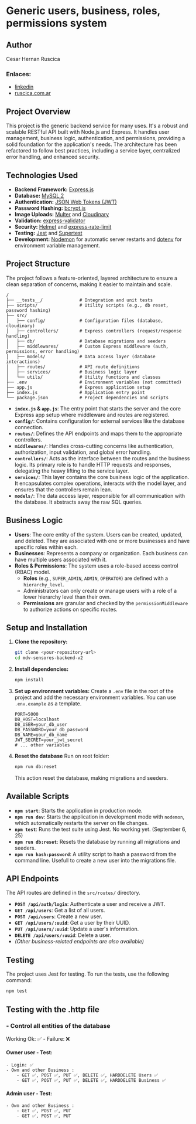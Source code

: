 # Generic users, business, roles, permissions system

## Author 
Cesar Hernan Ruscica 
### Enlaces: 
- <a href= 'https://www.linkedin.com/in/cesar-hernan-ruscica' target="_blank"> linkedin </a>
- <a href= 'https://ruscica.com.ar' target="_blank"> ruscica.com.ar </a>

## Project Overview

This project is the generic backend service for many uses. It's a robust and scalable RESTful API built with Node.js and Express. It handles user management, business logic, authentication, and permissions, providing a solid foundation for the application's needs. The architecture has been refactored to follow best practices, including a service layer, centralized error handling, and enhanced security.

## Technologies Used

- **Backend Framework:** [Express.js](https://expressjs.com/)
- **Database:** [MySQL 2](https://github.com/sidorares/node-mysql2)
- **Authentication:** [JSON Web Tokens (JWT)](https://jwt.io/)
- **Password Hashing:** [bcrypt.js](https://github.com/kelektiv/node.bcrypt.js)
- **Image Uploads:** [Multer](https://github.com/expressjs/multer) and [Cloudinary](https://cloudinary.com/)
- **Validation:** [express-validator](https://express-validator.github.io/)
- **Security:** [Helmet](https://helmetjs.github.io/) and [express-rate-limit](https://github.com/nfriedly/express-rate-limit)
- **Testing:** [Jest](https://jestjs.io/) and [Supertest](https://github.com/visionmedia/supertest)
- **Development:** [Nodemon](https://nodemon.io/) for automatic server restarts and [dotenv](https://github.com/motdotla/dotenv) for environment variable management.

## Project Structure

The project follows a feature-oriented, layered architecture to ensure a clean separation of concerns, making it easier to maintain and scale.

```
/
├── __tests__/              # Integration and unit tests
├── scripts/                # Utility scripts (e.g., db reset, password hashing)
├── src/
│   ├── config/             # Configuration files (database, cloudinary)
│   ├── controllers/        # Express controllers (request/response handling)
│   ├── db/                 # Database migrations and seeders
│   ├── middlewares/        # Custom Express middleware (auth, permissions, error handling)
│   ├── models/             # Data access layer (database interactions)
│   ├── routes/             # API route definitions
│   ├── services/           # Business logic layer
│   └── utils/              # Utility functions and classes
├── .env                    # Environment variables (not committed)
├── app.js                  # Express application setup
├── index.js                # Application entry point
└── package.json            # Project dependencies and scripts
```

- **`index.js` & `app.js`**: The entry point that starts the server and the core Express app setup where middleware and routes are registered.
- **`config/`**: Contains configuration for external services like the database connection.
- **`routes/`**: Defines the API endpoints and maps them to the appropriate controllers.
- **`middlewares/`**: Handles cross-cutting concerns like authentication, authorization, input validation, and global error handling.
- **`controllers/`**: Acts as the interface between the routes and the business logic. Its primary role is to handle HTTP requests and responses, delegating the heavy lifting to the service layer.
- **`services/`**: This layer contains the core business logic of the application. It encapsulates complex operations, interacts with the model layer, and ensures that the controllers remain lean.
- **`models/`**: The data access layer, responsible for all communication with the database. It abstracts away the raw SQL queries.

## Business Logic

- **Users**: The core entity of the system. Users can be created, updated, and deleted. They are associated with one or more businesses and have specific roles within each.
- **Businesses**: Represents a company or organization. Each business can have multiple users associated with it.
- **Roles & Permissions**: The system uses a role-based access control (RBAC) model.
    - **Roles** (e.g., `SUPER_ADMIN`, `ADMIN`, `OPERATOR`) are defined with a `hierarchy_level`.
    - Administrators can only create or manage users with a role of a lower hierarchy level than their own.
    - **Permissions** are granular and checked by the `permissionMiddleware` to authorize actions on specific routes.

## Setup and Installation

1.  **Clone the repository:**
    ```bash
    git clone <your-repository-url>
    cd mdv-sensores-backend-v2
    ```

2.  **Install dependencies:**
    ```bash
    npm install
    ```

3.  **Set up environment variables:**
    Create a `.env` file in the root of the project and add the necessary environment variables. You can use `.env.example` as a template.
    ```
    PORT=5000
    DB_HOST=localhost
    DB_USER=your_db_user
    DB_PASSWORD=your_db_password
    DB_NAME=your_db_name
    JWT_SECRET=your_jwt_secret
    # ... other variables
    ```

4. **Reset the database**
    Run on root folder:
    ```bash
    npm run db:reset
    ```
    This action reset the database, making migrations and seeders.

## Available Scripts

-   **`npm start`**: Starts the application in production mode.
-   **`npm run dev`**: Starts the application in development mode with `nodemon`, which automatically restarts the server on file changes.
-   **`npm test`**: Runs the test suite using Jest. No working yet. (September 6, 25)
-   **`npm run db:reset`**: Resets the database by running all migrations and seeders.
-   **`npm run hash:password`**: A utility script to hash a password from the command line. Usefull to create a new user into the migrations file.

## API Endpoints

The API routes are defined in the `src/routes/` directory.

-   **`POST /api/auth/login`**: Authenticate a user and receive a JWT.
-   **`GET /api/users`**: Get a list of all users.
-   **`POST /api/users`**: Create a new user.
-   **`GET /api/users/:uuid`**: Get a user by their UUID.
-   **`PUT /api/users/:uuid`**: Update a user's information.
-   **`DELETE /api/users/:uuid`**: Delete a user.
-   *(Other business-related endpoints are also available)*

## Testing

The project uses Jest for testing. To run the tests, use the following command:

```bash
npm test
```

## Testing with the .http file

### - Control all entities of the database

Working Ok: ✅  -  Failure: ❌

####  Owner user - Test:
    - Login: ✅
    - Own and other Business : 
        - GET ✅, POST ✅, PUT ✅, DELETE ✅, HARDDELETE Users ✅
        - GET ✅, POST ✅, PUT ✅, DELETE ✅, HARDDELETE Business ✅

#### Admin user - Test:
    - Own and other Business : 
        - GET ✅, POST ✅, PUT
        - GET ✅, POST ✅, PUT